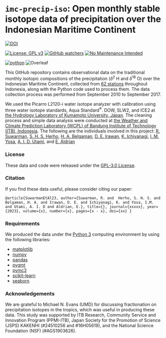 # `imc-precip-iso`: Open monthly stable isotope data of precipitation over the Indonesian Maritime Continent 


[![DOI](https://zenodo.org/badge/671343723.svg)](https://zenodo.org/badge/latestdoi/671343723)

[![License: GPL v3](https://img.shields.io/badge/License-GPLv3-blue.svg)](https://www.gnu.org/licenses/gpl-3.0)
[![GitHub watchers](https://img.shields.io/github/watchers/Naereen/StrapDown.js.svg?style=social&label=Watch&maxAge=2592000)](https://github.com/sandyherho/mc-precip-iso/watchers)
[![No Maintenance Intended](http://unmaintained.tech/badge.svg)](http://unmaintained.tech/)

[![python](https://img.shields.io/badge/python-★★★-lightgrey?labelColor=3776AB&logo=Python&style=for-the-badge&logoColor=white)](https://www.python.org/)
![Overleaf](https://img.shields.io/badge/-Overleaf-47A141?logo=Overleaf&style=for-the-badge&logoColor=white)


This GitHub repository contains observational data on the traditional monthly isotopic compositions of the precipitation ($\delta^{2}$ H and $\delta^{18}$ O) over the Indonesian Maritime Continent, collected from [62 stations](https://github.com/sandyherho/mc-precip-iso/tree/main/output_data) throughout Indonesia, along with the Python code used to process them. The data collection process was performed from September 2010 to September 2017.

 We used the Picarro L2120-i water isotope analyzer with calibration using three water isotope standards, Aqua Standard<sup>&reg;</sup>. DOW, SLW2, and ICE2 at [the Hydrology Laboratory of Kumamoto University, Japan](https://www.fast.kumamoto-u.ac.jp/gsst-en/department/masters_c/science/earth_and_environmental_sciences/). The cleaning process and simple data analysis were conducted at [the Weather and Climate Prediction Laboratory (WCPL) of Bandung Institute of Technology (ITB), Indonesia](https://www.meteo.itb.ac.id/en/lab-of-meteorological-analysis/). The following are the individuals involved in this project: [R. Suwarman](https://scholar.google.com/citations?user=NfMfR8LMVz8C&hl=en), [S. H. S. Herho](https://scholar.google.com/citations?user=uYQgjxMAAAAJ&hl=id), [H. A. Belgaman](https://scholar.google.co.id/citations?user=BnuFrE8AAAAJ&hl=en), [D. E. Irawan](https://scholar.google.com/citations?user=Myvc78MAAAAJ&hl=en), [K. Ichiyanagi](https://researchmap.jp/kimpei/research_experience/16460562?lang=en), [I. M. Yosa](https://www.linkedin.com/in/imam-maulana-yosa-5123a1195/?originalSubdomain=id), [A. I. D. Utami](https://www.researchgate.net/scientific-contributions/Arika-Indri-Dyah-Utami-2232069943), and [E. Aldrian](https://scholar.google.com/citations?user=K_wSwG8AAAAJ&hl=en)
### License
These data and code were released under the [GPL-3.0 License](https://github.com/sandyherho/mc-precip-iso/blob/main/LICENSE.txt).

### Citation
If you find these data useful, please  consider citing our paper:


`
@article{SuwarmanEtAl23,
         author={Suwarman, R. and  Herho, S. H. S. and Belgaman, H. A. and Irawan, D. E. and Ichiyanagi, K. and Yosa, I.M. and Utami, A. I. D and Aldrian, E.},
         title={},
         journal={xxxxx},
         year={2023},
         volume={x},
         number={x},
         pages={x - x},
         doi={xx}
}
`

### Requirements

We produced the data under the [Python 3](https://www.python.org/) computing environment by using the following libraries:

- [matplotlib](https://matplotlib.org/)
- [numpy](https://numpy.org/)
- [pandas](https://pandas.pydata.org/)
- [pygmt](https://www.pygmt.org/)
- [pymc3](https://www.pymc.io/projects/docs/en/v3/index.html)
- [scikit-learn](https://scikit-learn.org/)
- [seaborn](https://seaborn.pydata.org/)

### Acknowledgements
We are grateful to Michael N. Evans (UMD) for discussing fractionation on precipitation isotopes in the tropics, which was useful in producing these data. This study was supported by ITB Research, Community Service and Innovation Program (PPMI-ITB), Japan Society for the Promotion of Science (JSPS) KAKENHI (#24510256 and #16H05619), and the National Science Foundation (NSF) (#AGS1903626).
